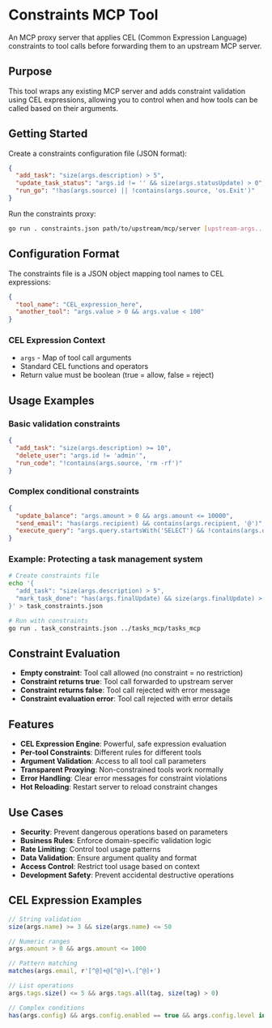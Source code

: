 # Constraints MCP Tool

An MCP proxy server that applies CEL (Common Expression Language) constraints to tool calls before forwarding them to an upstream MCP server.

## Purpose

This tool wraps any existing MCP server and adds constraint validation using CEL expressions, allowing you to control when and how tools can be called based on their arguments.

## Getting Started

Create a constraints configuration file (JSON format):

```json
{
  "add_task": "size(args.description) > 5",
  "update_task_status": "args.id != '' && size(args.statusUpdate) > 0",
  "run_go": "!has(args.source) || !contains(args.source, 'os.Exit')"
}
```

Run the constraints proxy:

```bash
go run . constraints.json path/to/upstream/mcp/server [upstream-args...]
```

## Configuration Format

The constraints file is a JSON object mapping tool names to CEL expressions:

```json
{
  "tool_name": "CEL_expression_here",
  "another_tool": "args.value > 0 && args.value < 100"
}
```

### CEL Expression Context

- `args` - Map of tool call arguments
- Standard CEL functions and operators
- Return value must be boolean (true = allow, false = reject)

## Usage Examples

### Basic validation constraints
```json
{
  "add_task": "size(args.description) >= 10",
  "delete_user": "args.id != 'admin'", 
  "run_code": "!contains(args.source, 'rm -rf')"
}
```

### Complex conditional constraints
```json
{
  "update_balance": "args.amount > 0 && args.amount <= 10000",
  "send_email": "has(args.recipient) && contains(args.recipient, '@')",
  "execute_query": "args.query.startsWith('SELECT') && !contains(args.query, 'DROP')"
}
```

### Example: Protecting a task management system
```bash
# Create constraints file
echo '{
  "add_task": "size(args.description) > 5",
  "mark_task_done": "has(args.finalUpdate) && size(args.finalUpdate) > 0"
}' > task_constraints.json

# Run with constraints
go run . task_constraints.json ../tasks_mcp/tasks_mcp
```

## Constraint Evaluation

- **Empty constraint**: Tool call allowed (no constraint = no restriction)
- **Constraint returns true**: Tool call forwarded to upstream server
- **Constraint returns false**: Tool call rejected with error message
- **Constraint evaluation error**: Tool call rejected with error details

## Features

- **CEL Expression Engine**: Powerful, safe expression evaluation
- **Per-tool Constraints**: Different rules for different tools
- **Argument Validation**: Access to all tool call parameters
- **Transparent Proxying**: Non-constrained tools work normally
- **Error Handling**: Clear error messages for constraint violations
- **Hot Reloading**: Restart server to reload constraint changes

## Use Cases

- **Security**: Prevent dangerous operations based on parameters
- **Business Rules**: Enforce domain-specific validation logic  
- **Rate Limiting**: Control tool usage patterns
- **Data Validation**: Ensure argument quality and format
- **Access Control**: Restrict tool usage based on context
- **Development Safety**: Prevent accidental destructive operations

## CEL Expression Examples

```javascript
// String validation
size(args.name) >= 3 && size(args.name) <= 50

// Numeric ranges  
args.amount > 0 && args.amount <= 1000

// Pattern matching
matches(args.email, r'[^@]+@[^@]+\.[^@]+')

// List operations
args.tags.size() <= 5 && args.tags.all(tag, size(tag) > 0)

// Complex conditions
has(args.config) && args.config.enabled == true && args.config.level in ['info', 'warn', 'error']
```